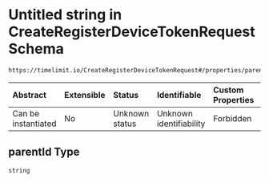 # Untitled string in CreateRegisterDeviceTokenRequest Schema

```txt
https://timelimit.io/CreateRegisterDeviceTokenRequest#/properties/parentId
```



| Abstract            | Extensible | Status         | Identifiable            | Custom Properties | Additional Properties | Access Restrictions | Defined In                                                                                                           |
| :------------------ | :--------- | :------------- | :---------------------- | :---------------- | :-------------------- | :------------------ | :------------------------------------------------------------------------------------------------------------------- |
| Can be instantiated | No         | Unknown status | Unknown identifiability | Forbidden         | Allowed               | none                | [CreateRegisterDeviceTokenRequest.schema.json*](CreateRegisterDeviceTokenRequest.schema.json "open original schema") |

## parentId Type

`string`
